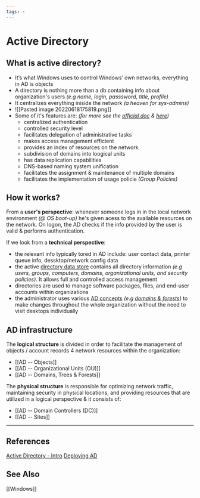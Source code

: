 ```yaml
---
tags: ⚡
---
```


# Active Directory

## What is active directory?
- It’s what Windows uses to control Windows’ own networks, everything in AD is objects
- A directory is nothing more than a db containing info about organization's users *(e.g name, login, passsword, title, profile)*
- It centralizes everything iniside the network *(a heaven for sys-admins)*
- ![[Pasted image 20220618175819.png]]
- Some of it's features are: *(for more see the [official doc](https://docs.microsoft.com/en-us/windows-server/identity/ad-ds/ad-ds-getting-started) & [here](https://docs.microsoft.com/en-us/previous-versions/windows/it-pro/windows-server-2003/cc782657(v=ws.10)))*
	- centralized authentication
	- controlled security level
	- facilitates delegation of administrative tasks
	- makes access management efficient
	- provides an index of resources on the network
	- subdivision of domains into loogical units
	- has data replication capabilities
	- DNS-based naming system unification
	- facilitates the assignment & maintenance of multiple domains
	- facilitates the implementation of usage policie *(Group Policies)*

## How it works?

From a **user's perspective**: whenever someone logs in in the local network environment *(@ OS boot-up)* he's given acess to the available resources on the network. On logon, the AD checks if the info provided by the user is valid & performs authentication.

If we look from a **technical perspective**: 
- the relevant info typically tored in AD include: user contact data, printer queue info, dessktop/network config data
- the active [directory data store](https://docs.microsoft.com/en-us/previous-versions/windows/it-pro/windows-server-2003/cc736627(v=ws.10)) contains all directory information *(e.g users, groups, computers, domains, organizational units, and security policies)*. It allows full and controlled access management
- directories are used to manage software packages, files, and end-user accounts within organizations
- the administrator uses various [AD concepts](https://docs.microsoft.com/en-us/previous-versions/windows/it-pro/windows-server-2003/cc780336(v=ws.10)) *(e.g [domains & forests](https://docs.microsoft.com/en-us/previous-versions/windows/it-pro/windows-server-2003/cc780307(v=ws.10)))* to make changes throughout the whole organization without the need to visit desktops individually


## AD infrastructure

The **logical structure** is divided in order to facilitate the management of objects / account records 4 network resources within the organization:
- [[AD -- Objects]]
- [[AD -- Organizational Units (OU)]]
- [[AD -- Domains, Trees & Forests]]

The **physical structure** is responsible for optimizing network traffic, maintaining security in physical locations, and providing resources that are utilized in a logical perspective & it consists of:
- [[AD -- Domain Controllers (DC)]]
- [[AD -- Sites]]



---

## References
[Active Directory - Intro](https://0x4rt3mis.github.io/posts/Active-Directory-Introdution/)
[Deploying AD](https://docs.microsoft.com/en-us/previous-versions/windows/it-pro/windows-server-2003/cc778179(v=ws.10))

## See Also
[[Windows]]

